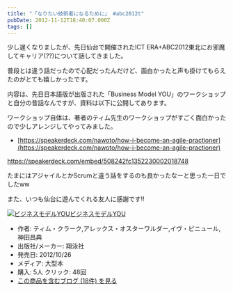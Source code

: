 ```yaml
---
title: "「なりたい技術者になるために」 #abc2012t"
pubDate: 2012-11-12T18:40:07.000Z
tags: []
---
```


少し遅くなりましたが、先日仙台で開催されたICT ERA+ABC2012東北にお邪魔してキャリア(??)について話してきました。

普段とは違う話だったので心配だったんだけど、面白かったと声も掛けてもらえたのがとても嬉しかったです。

内容は、先日日本語版が出版された「Business Model YOU」のワークショップと自分の昔話なんですが、資料は以下に公開してあります。

ワークショップ自体は、著者のティム先生のワークショップがすごく面白かったので少しアレンジしてやってみました。

- [https://speakerdeck.com/nawoto/how-i-become-an-agile-practioner](https://speakerdeck.com/nawoto/how-i-become-an-agile-practioner)

https://speakerdeck.com/embed/508242fc1352230002018748

たまにはアジャイルとかScrumと違う話をするのも良かったなーと思った一日でしたww

また、いつも仙台に遊んでくれる友人に感謝です!!

[![ビジネスモデルYOU](https://images-fe.ssl-images-amazon.com/images/I/51pD1kmEXIL._SL160_.jpg)](http://www.amazon.co.jp/exec/obidos/ASIN/4798128147/nawoto07-22/)[ビジネスモデルYOU](http://www.amazon.co.jp/exec/obidos/ASIN/4798128147/nawoto07-22/)

- 作者: ティム・クラーク,アレックス・オスターワルダー,イヴ・ピニュール,神田昌典
- 出版社/メーカー: 翔泳社
- 発売日: 2012/10/26
- メディア: 大型本
- 購入: 5人 クリック: 48回
- [この商品を含むブログ (18件) を見る](http://d.hatena.ne.jp/asin/4798128147/nawoto07-22)
